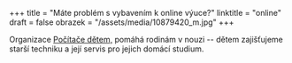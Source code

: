 +++
title = "Máte problém s vybavením k online výuce?"
linktitle = "online"
draft = false
obrazek = "/assets/media/10879420_m.jpg"
+++

Organizace [Počítače dětem,](https://www.pocitacedetem.cz/) pomáhá rodinám v nouzi -- dětem zajišťujeme starší techniku a její servis pro jejich domácí studium.
